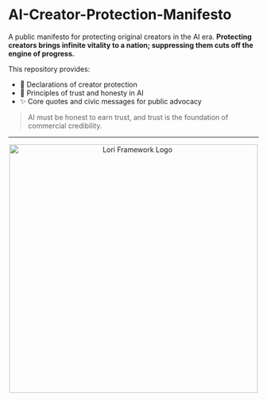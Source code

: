 # AI-Creator-Protection-Manifesto

A public manifesto for protecting original creators in the AI era.
**Protecting creators brings infinite vitality to a nation; suppressing them cuts off the engine of progress.**

This repository provides:
- 📜 Declarations of creator protection
- 🔑 Principles of trust and honesty in AI
- ✨ Core quotes and civic messages for public advocacy

> AI must be honest to earn trust, and trust is the foundation of commercial credibility.

----

<p align="center">
<img src="./assets/images/logo.png" alt="Lori Framework Logo" width="500">
</p>
